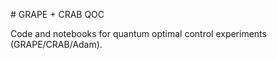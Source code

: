 \# GRAPE + CRAB QOC

Code and notebooks for quantum optimal control experiments (GRAPE/CRAB/Adam).



